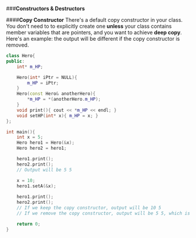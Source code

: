 ###**Constructors & Destructors**

####**Copy Constructor**
There's a default copy constructor in your class.
You don't need to to explicitly create one **unless** your class contains member variables that are pointers, and you want to
achieve **deep copy**.  
Here's an example: the output will be different if the copy constructor is removed.
```cpp
class Hero{
public:
    int* m_HP;

    Hero(int* iPtr = NULL){
        m_HP = iPtr;
    }
    Hero(const Hero& anotherHero){
        *m_HP = *(anotherHero.m_HP);
    }
    void print(){ cout << *m_HP << endl; }
    void setHP(int* x){ m_HP = x; }
};

int main(){
    int x = 5;
    Hero hero1 = Hero(&x);
    Hero hero2 = hero1;

    hero1.print();
    hero2.print();
    // Output will be 5 5

    x = 10;
    hero1.setA(&x);
    
    hero1.print();
    hero2.print();
    // If we keep the copy constructor, output will be 10 5
    // If we remove the copy constructor, output will be 5 5, which is not desirable

    return 0;
}
```
